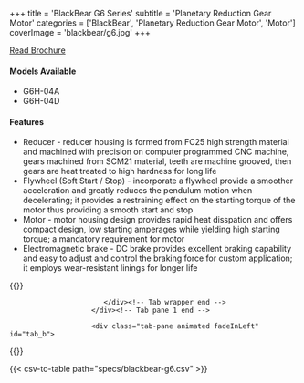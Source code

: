 +++
title = 'BlackBear G6 Series'
subtitle = 'Planetary Reduction Gear Motor'
categories = ['BlackBear', 'Planetary Reduction Gear Motor', 'Motor']
coverImage = 'blackbear/g6.jpg'
+++

[Read Brochure](https://www.chengday.com/e-catalog/cata_en/BLACK-BEAR/950192-Soft-Start-Stop-Reduction-Gear-Motor-BB-en/index.html)

#### Models Available

* G6H-04A
* G6H-04D

#### Features

* Reducer - reducer housing is formed from FC25 high strength material and
  machined with precision on computer programmed CNC machine, gears machined
  from SCM21 material, teeth are machine grooved, then gears are heat treated
  to high hardness for long life
* Flywheel (Soft Start / Stop) - incorporate a flywheel provide a smoother
  acceleration and greatly reduces the pendulum motion when decelerating; it
  provides a restraining effect on the starting torque of the motor thus
  providing a smooth start and stop
* Motor - motor housing design provides rapid heat disspation and offers
  compact design, low starting amperages while yielding high starting torque; a
  mandatory requirement for motor
* Electromagnetic brake - DC brake provides excellent braking capability and
  easy to adjust and control the braking force for custom application; it
  employs wear-resistant linings for longer life

{{<renderer>}}

</div>
                              </div><!-- Service 1 end -->

                           </div><!-- Tab wrapper end -->
                        </div><!-- Tab pane 1 end -->

                        <div class="tab-pane animated fadeInLeft" id="tab_b">
{{</renderer>}}

{{< csv-to-table path="specs/blackbear-g6.csv" >}}
